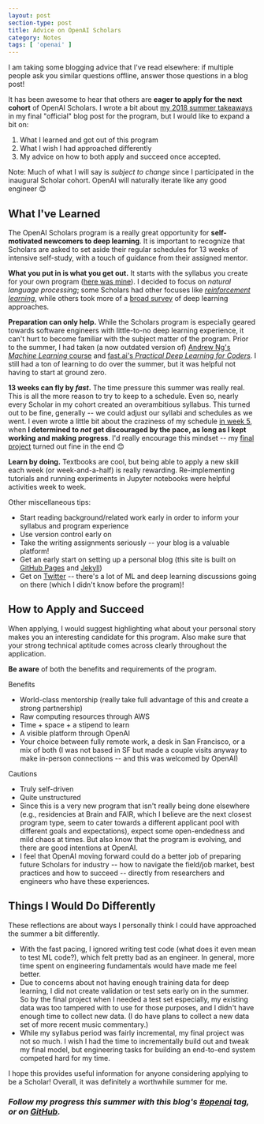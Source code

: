 ```yaml
---
layout: post
section-type: post
title: Advice on OpenAI Scholars
category: Notes
tags: [ 'openai' ]
---
```


I am taking some blogging advice that I've read elsewhere: if multiple people ask you similar questions offline, answer those questions in a blog post!

It has been awesome to hear that others are **eager to apply for the next cohort** of OpenAI Scholars. I wrote a bit about [my 2018 summer takeaways](/dl/2018/08/31/deephypebot-final#what-ive-learned-this-summer) in my final "official" blog post for the program, but I would like to expand a bit on:
1. What I learned and got out of this program
2. What I wish I had approached differently
3. My advice on how to both apply and succeed once accepted.

Note: Much of what I will say is _subject to change_ since I participated in the inaugural Scholar cohort. OpenAI will naturally iterate like any good engineer 😊

## What I've Learned

The OpenAI Scholars program is a really great opportunity for **self-motivated newcomers to deep learning**. It is important to recognize that Scholars are asked to set aside their regular schedules for 13 weeks of intensive self-study, with a touch of guidance from their assigned mentor.

**What you put in is what you get out.** It starts with the syllabus you create for your own program ([here was mine](https://github.com/iconix/openai/blob/master/syllabus.md)). I decided to focus on _natural language processing_; some Scholars had other focuses like [_reinforcement learning_](https://hollygrimm.com/reinforcementlearning), while others took more of a [broad survey](https://everyd-ai.com/blog/) of deep learning approaches.

**Preparation can only help.** While the Scholars program is especially geared towards software engineers with little-to-no deep learning experience, it can't hurt to become familiar with the subject matter of the program. Prior to the summer, I had taken (a now outdated version of) [Andrew Ng's _Machine Learning_ course](/notes/2017/07/03/ng-ml-notes) and [fast.ai's _Practical Deep Learning for Coders_](http://course.fast.ai/). I still had a ton of learning to do over the summer, but it was helpful not having to start at ground zero.

**13 weeks can fly by _fast_.** The time pressure this summer was really real. This is all the more reason to try to keep to a schedule. Even so, nearly every Scholar in my cohort created an overambitious syllabus. This turned out to be fine, generally -- we could adjust our syllabi and schedules as we went. I even wrote a little bit about the craziness of my schedule [in week 5](/dl/2018/07/06/not-enough-attention#diversions-and-a-breakthrough), when **I determined to _not_ get discouraged by the pace, as long as I kept working and making progress**. I'd really encourage this mindset -- my [final project](/dl/2018/08/31/deephypebot-final) turned out fine in the end 😊

**Learn by doing.** Textbooks are cool, but being able to apply a new skill each week (or week-and-a-half) is really rewarding. Re-implementing tutorials and running experiments in Jupyter notebooks were helpful activities week to week.

Other miscellaneous tips:
- Start reading background/related work early in order to inform your syllabus and program experience
- Use version control early on
- Take the writing assignments seriously -- your blog is a valuable platform!
- Get an early start on setting up a personal blog (this site is built on [GitHub Pages](https://pages.github.com/) and [Jekyll](https://jekyllrb.com/docs/github-pages/))
- Get on [Twitter](https://twitter.com/ohnadj) -- there's a lot of ML and deep learning discussions going on there (which I didn't know before the program)!

## How to Apply and Succeed

When applying, I would suggest highlighting what about your personal story makes you an interesting candidate for this program. Also make sure that your strong technical aptitude comes across clearly throughout the application.

**Be aware** of both the benefits and requirements of the program.

Benefits
- World-class mentorship (really take full advantage of this and create a strong partnership)
- Raw computing resources through AWS
- Time + space + a stipend to learn
- A visible platform through OpenAI
- Your choice between fully remote work, a desk in San Francisco, or a mix of both (I was not based in SF but made a couple visits anyway to make in-person connections -- and this was welcomed by OpenAI)

Cautions
- Truly self-driven
- Quite unstructured
- Since this is a very new program that isn't really being done elsewhere (e.g., residencies at Brain and FAIR, which I believe are the next closest program type, seem to cater towards a different applicant pool with different goals and expectations), expect some open-endedness and mild chaos at times. But also know that the program is evolving, and there are good intentions at OpenAI.
- I feel that OpenAI moving forward could do a better job of preparing future Scholars for industry -- how to navigate the field/job market, best practices and how to succeed -- directly from researchers and engineers who have these experiences.

## Things I Would Do Differently

These reflections are about ways I personally think I could have approached the summer a bit differently.

- With the fast pacing, I ignored writing test code (what does it even mean to test ML code?), which felt pretty bad as an engineer. In general, more time spent on engineering fundamentals would have made me feel better.
- Due to concerns about not having enough training data for deep learning, I did not create validation or test sets early on in the summer. So by the final project when I needed a test set especially, my existing data was too tampered with to use for those purposes, and I didn't have enough time to collect new data. (I do have plans to collect a new data set of more recent music commentary.)
- While my syllabus period was fairly incremental, my final project was not so much. I wish I had the time to incrementally build out and tweak my final model, but engineering tasks for building an end-to-end system competed hard for my time.

I hope this provides useful information for anyone considering applying to be a Scholar! Overall, it was definitely a worthwhile summer for me.

### _Follow my progress this summer with this blog's [#openai](/tags/openai) tag, or on [GitHub](https://github.com/iconix/openai)._
